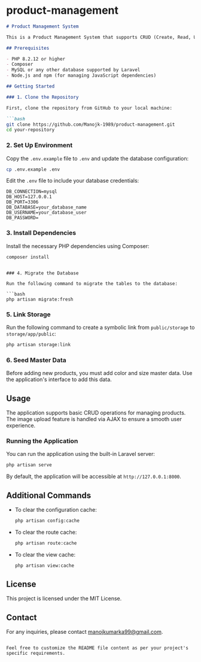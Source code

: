 # product-management
```markdown
# Product Management System

This is a Product Management System that supports CRUD (Create, Read, Update, Delete) operations and image uploading to storage. The image upload functionality is implemented using AJAX calls. Below are the steps to set up and run the project.

## Prerequisites

- PHP 8.2.12 or higher
- Composer
- MySQL or any other database supported by Laravel
- Node.js and npm (for managing JavaScript dependencies)

## Getting Started

### 1. Clone the Repository

First, clone the repository from GitHub to your local machine:

```bash
git clone https://github.com/Manojk-1989/product-management.git
cd your-repository
```

### 2. Set Up Environment

Copy the `.env.example` file to `.env` and update the database configuration:

```bash
cp .env.example .env
```

Edit the `.env` file to include your database credentials:

```env
DB_CONNECTION=mysql
DB_HOST=127.0.0.1
DB_PORT=3306
DB_DATABASE=your_database_name
DB_USERNAME=your_database_user
DB_PASSWORD=
```

### 3. Install Dependencies

Install the necessary PHP dependencies using Composer:

```bash
composer install
```


```

### 4. Migrate the Database

Run the following command to migrate the tables to the database:

```bash
php artisan migrate:fresh
```

### 5. Link Storage

Run the following command to create a symbolic link from `public/storage` to `storage/app/public`:

```bash
php artisan storage:link
```

### 6. Seed Master Data

Before adding new products, you must add color and size master data. Use the application's interface to add this data.

## Usage

The application supports basic CRUD operations for managing products. The image upload feature is handled via AJAX to ensure a smooth user experience.

### Running the Application

You can run the application using the built-in Laravel server:

```bash
php artisan serve
```

By default, the application will be accessible at `http://127.0.0.1:8000`.

## Additional Commands

- To clear the configuration cache:

  ```bash
  php artisan config:cache
  ```

- To clear the route cache:

  ```bash
  php artisan route:cache
  ```

- To clear the view cache:

  ```bash
  php artisan view:cache
  ```

## License

This project is licensed under the MIT License.

## Contact

For any inquiries, please contact [manojkumarka99@gmail.com](mailto:manojkumarka99@gmail.com).

```

Feel free to customize the README file content as per your project's specific requirements.